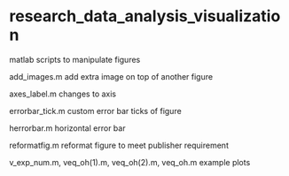 # research_data_analysis_visualization

matlab scripts to manipulate figures

add_images.m add extra image on top of another figure

axes_label.m changes to axis

errorbar_tick.m custom error bar ticks of figure

herrorbar.m horizontal error bar

reformatfig.m reformat figure to meet publisher requirement

v_exp_num.m, veq_oh(1).m, veq_oh(2).m, veq_oh.m example plots
